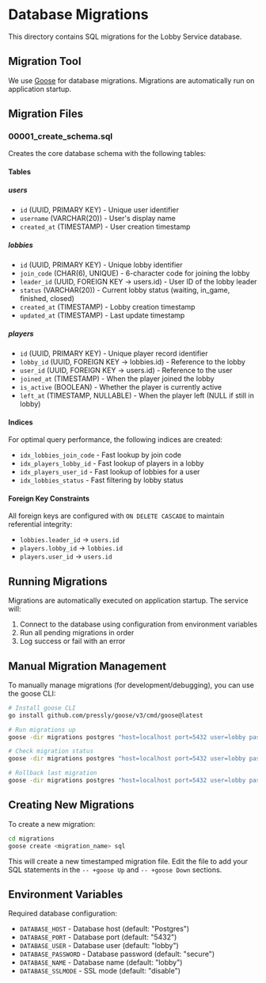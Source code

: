 # Database Migrations

This directory contains SQL migrations for the Lobby Service database.

## Migration Tool

We use [Goose](https://github.com/pressly/goose) for database migrations. Migrations are automatically run on application startup.

## Migration Files

### 00001_create_schema.sql

Creates the core database schema with the following tables:

#### Tables

##### users
- `id` (UUID, PRIMARY KEY) - Unique user identifier
- `username` (VARCHAR(20)) - User's display name
- `created_at` (TIMESTAMP) - User creation timestamp

##### lobbies
- `id` (UUID, PRIMARY KEY) - Unique lobby identifier
- `join_code` (CHAR(6), UNIQUE) - 6-character code for joining the lobby
- `leader_id` (UUID, FOREIGN KEY -> users.id) - User ID of the lobby leader
- `status` (VARCHAR(20)) - Current lobby status (waiting, in_game, finished, closed)
- `created_at` (TIMESTAMP) - Lobby creation timestamp
- `updated_at` (TIMESTAMP) - Last update timestamp

##### players
- `id` (UUID, PRIMARY KEY) - Unique player record identifier
- `lobby_id` (UUID, FOREIGN KEY -> lobbies.id) - Reference to the lobby
- `user_id` (UUID, FOREIGN KEY -> users.id) - Reference to the user
- `joined_at` (TIMESTAMP) - When the player joined the lobby
- `is_active` (BOOLEAN) - Whether the player is currently active
- `left_at` (TIMESTAMP, NULLABLE) - When the player left (NULL if still in lobby)

#### Indices

For optimal query performance, the following indices are created:

- `idx_lobbies_join_code` - Fast lookup by join code
- `idx_players_lobby_id` - Fast lookup of players in a lobby
- `idx_players_user_id` - Fast lookup of lobbies for a user
- `idx_lobbies_status` - Fast filtering by lobby status

#### Foreign Key Constraints

All foreign keys are configured with `ON DELETE CASCADE` to maintain referential integrity:

- `lobbies.leader_id` → `users.id`
- `players.lobby_id` → `lobbies.id`
- `players.user_id` → `users.id`

## Running Migrations

Migrations are automatically executed on application startup. The service will:

1. Connect to the database using configuration from environment variables
2. Run all pending migrations in order
3. Log success or fail with an error

## Manual Migration Management

To manually manage migrations (for development/debugging), you can use the goose CLI:

```bash
# Install goose CLI
go install github.com/pressly/goose/v3/cmd/goose@latest

# Run migrations up
goose -dir migrations postgres "host=localhost port=5432 user=lobby password=secure dbname=lobby sslmode=disable" up

# Check migration status
goose -dir migrations postgres "host=localhost port=5432 user=lobby password=secure dbname=lobby sslmode=disable" status

# Rollback last migration
goose -dir migrations postgres "host=localhost port=5432 user=lobby password=secure dbname=lobby sslmode=disable" down
```

## Creating New Migrations

To create a new migration:

```bash
cd migrations
goose create <migration_name> sql
```

This will create a new timestamped migration file. Edit the file to add your SQL statements in the `-- +goose Up` and `-- +goose Down` sections.

## Environment Variables

Required database configuration:

- `DATABASE_HOST` - Database host (default: "Postgres")
- `DATABASE_PORT` - Database port (default: "5432")
- `DATABASE_USER` - Database user (default: "lobby")
- `DATABASE_PASSWORD` - Database password (default: "secure")
- `DATABASE_NAME` - Database name (default: "lobby")
- `DATABASE_SSLMODE` - SSL mode (default: "disable")

